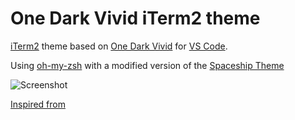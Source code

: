 # One Dark Vivid iTerm2 theme

[iTerm2](http://www.iterm2.com/) theme based on [One Dark Vivid](https://github.com/Binaryify/OneDark-Pro) for [VS Code](https://code.visualstudio.com/).

Using [oh-my-zsh](https://github.com/robbyrussell/oh-my-zsh) with a modified version of the [Spaceship Theme](https://github.com/denysdovhan/spaceship-prompt)

![Screenshot](https://raw.githubusercontent.com/anunez/one-dark-iterm/screenshots/screenshots/01.png)

[Inspired from](https://github.com/anunez/one-dark-iterm) 
